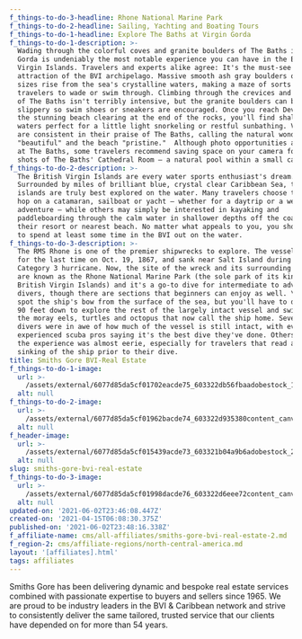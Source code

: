 ```yaml
---
f_things-to-do-3-headline: Rhone National Marine Park
f_things-to-do-2-headline: Sailing, Yachting and Boating Tours
f_things-to-do-1-headline: Explore The Baths at Virgin Gorda
f_things-to-do-1-description: >-
  Wading through the colorful coves and granite boulders of The Baths in Virgin
  Gorda is undeniably the most notable experience you can have in the British
  Virgin Islands. Travelers and experts alike agree: It's the must-see
  attraction of the BVI archipelago. Massive smooth ash gray boulders of varying
  sizes rise from the sea's crystalline waters, making a maze of sorts for
  travelers to wade or swim through. Climbing through the crevices and grottoes
  of The Baths isn't terribly intensive, but the granite boulders can be
  slippery so swim shoes or sneakers are encouraged. Once you reach Devil's Bay,
  the stunning beach clearing at the end of the rocks, you'll find shallow clear
  waters perfect for a little light snorkeling or restful sunbathing. Visitors
  are consistent in their praise of The Baths, calling the natural wonder
  "beautiful" and the beach "pristine."  Although photo opportunities are rife
  at The Baths, some travelers recommend saving space on your camera for a few
  shots of The Baths' Cathedral Room – a natural pool within a small cave.
f_things-to-do-2-description: >-
  The British Virgin Islands are every water sports enthusiast's dream.
  Surrounded by miles of brilliant blue, crystal clear Caribbean Sea, the
  islands are truly best explored on the water. Many travelers choose to island
  hop on a catamaran, sailboat or yacht – whether for a daytrip or a weeklong
  adventure – while others may simply be interested in kayaking and
  paddleboarding through the calm water in shallower depths off the coast of
  their resort or nearest beach. No matter what appeals to you, you should plan
  to spend at least some time in the BVI out on the water.
f_things-to-do-3-description: >-
  The RMS Rhone is one of the premier shipwrecks to explore. The vessel sailed
  for the last time on Oct. 19, 1867, and sank near Salt Island during a
  Category 3 hurricane. Now, the site of the wreck and its surrounding waters
  are known as the Rhone National Marine Park (the sole park of its kind in the
  British Virgin Islands) and it's a go-to dive for intermediate to advanced
  divers, though there are sections that beginners can enjoy as well. \nYou can
  spot the ship's bow from the surface of the sea, but you'll have to dive some
  90 feet down to explore the rest of the largely intact vessel and swim among
  the moray eels, turtles and octopus that now call the ship home. Several
  divers were in awe of how much of the vessel is still intact, with even
  experienced scuba pros saying it's the best dive they've done. Others say that
  the experience was almost eerie, especially for travelers that read about the
  sinking of the ship prior to their dive.
title: Smiths Gore BVI-Real Estate
f_things-to-do-1-image:
  url: >-
    /assets/external/6077d85da5cf01702eacde75_603322db56fbaadobestock_162016870.jpeg
  alt: null
f_things-to-do-2-image:
  url: >-
    /assets/external/6077d85da5cf01962bacde74_603322d935380content_canva_-_yachts_moored_in_port_of_coastal_town.jpeg
  alt: null
f_header-image:
  url: >-
    /assets/external/6077d85da5cf015439acde73_603321b04a9b6adobestock_235731222.jpeg
  alt: null
slug: smiths-gore-bvi-real-estate
f_things-to-do-3-image:
  url: >-
    /assets/external/6077d85da5cf01998dacde76_603322d6eee72content_canva_-_photo_of_marine_life.jpeg
  alt: null
updated-on: '2021-06-02T23:46:08.447Z'
created-on: '2021-04-15T06:08:30.375Z'
published-on: '2021-06-02T23:48:16.338Z'
f_affiliate-name: cms/all-affiliates/smiths-gore-bvi-real-estate-2.md
f_region-2: cms/affiliate-regions/north-central-america.md
layout: '[affiliates].html'
tags: affiliates
---
```


Smiths Gore has been delivering dynamic and bespoke real estate services combined with passionate expertise to buyers and sellers since 1965. We are proud to be industry leaders in the BVI & Caribbean network and strive to consistently deliver the same tailored, trusted service that our clients have depended on for more than 54 years.
